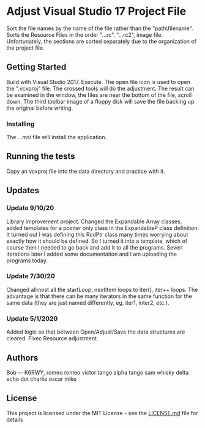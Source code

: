# Adjust Visual Studio 17 Project File

Sort the file names by the name of the file rather than the "path\filename".  Sorts the Resource Files
in the order "...rc", "...rc2", image file.  Unfortunately, the sections are sorted separately due
to the organization of the project file.

## Getting Started

Build with Visual Studio 2017.  Execute.  The open file icon is used to open the ".vcxproj" file.  The
crossed tools will do the adjustment.  The result can be examined in the window, the files are near the
bottom of the file, scroll down.  The third toolbar image of a floppy disk will save the file backing up
the original before writing.

### Installing

The ...msi file will install the application.

## Running the tests

Copy an vcxproj file into the data directory and practice with it.

## Updates
### Update 9/10/20
Library improvement project.  Changed the Expandable Array classes, added templates for a pointer only
class in the ExpandableP class definition.  It turned out I was defining this RcdPtr class many times
worrying about exactly how it should be defined.  So I turned it into a template, which of course then
I needed to go back and add it to all the programs.  Severl iterations later I added some documentation
and I am uploading the programs today.

### Update 7/30/20

Changed allmost all the startLoop, nextItem loops to iter(), iter++ loops.  The advantage is that there
can be many iterators in the same function for the same data (they are just named differently, eg. iter1,
inter2, etc.).

### Update 5/1/2020

Added logic so that between Open/Adjust/Save the data structures are cleared.  Fixec Resource adjustment.

## Authors

Bob -- K6RWY, romeo romeo victor tango alpha tango sam whisky delta echo dot charlie oscar mike

## License

This project is licensed under the MIT License - see the [LICENSE.md](LICENSE.md) file for details

